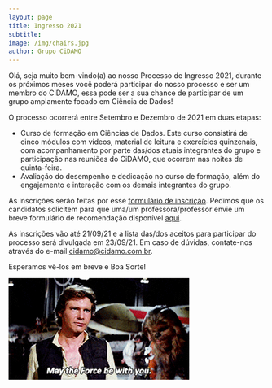 ```yaml
---
layout: page
title: Ingresso 2021
subtitle:
image: /img/chairs.jpg
author: Grupo CiDAMO
---
```


Olá, seja muito bem-vindo(a) ao nosso Processo de Ingresso 2021, durante os próximos meses você poderá participar do nosso processo e ser um membro do CiDAMO, essa pode ser a sua chance de participar de um grupo amplamente focado em Ciência de Dados!  

O processo ocorrerá entre Setembro e Dezembro de 2021 em duas etapas: 

* Curso de formação em Ciências de Dados. Este curso consistirá de cinco módulos com vídeos, material de leitura e exercícios quinzenais, com acompanhamento por parte das/dos atuais integrantes do grupo e participação nas reuniões do CiDAMO, que ocorrem nas noites de quinta-feira. 
*  Avaliação do desempenho e dedicação no curso de formação, além do engajamento e interação com os demais integrantes do grupo. 

 As inscrições serão feitas por esse [formulário de inscrição]( https://forms.gle/EmLp2skosreZvBhYA). Pedimos que os candidatos solicitem para que uma/um professora/professor envie um breve formulário de recomendação disponível [aqui](https://forms.gle/1XWHXH5eVwyu93pm6). 

As inscrições vão até 21/09/21 e a lista das/dos aceitos para participar do processo será divulgada em 23/09/21. Em caso de dúvidas, contate-nos através do e-mail cidamo@cidamo.com.br.


Esperamos vê-los em breve e Boa Sorte!

![Que a força esteja com você](/img/ingresso/star_wars.gif)
